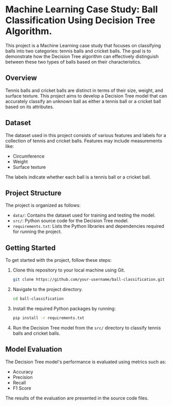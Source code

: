 
# Machine Learning Case Study: Ball Classification Using Decision Tree Algorithm.  

This project is a Machine Learning case study that focuses on classifying balls into two categories: tennis balls and cricket balls. The goal is to demonstrate how the Decision Tree algorithm can effectively distinguish between these two types of balls based on their characteristics.

## Overview

Tennis balls and cricket balls are distinct in terms of their size, weight, and surface texture. This project aims to develop a Decision Tree model that can accurately classify an unknown ball as either a tennis ball or a cricket ball based on its attributes.

## Dataset

The dataset used in this project consists of various features and labels for a collection of tennis and cricket balls. Features may include measurements like:

- Circumference
- Weight
- Surface texture

The labels indicate whether each ball is a tennis ball or a cricket ball.

## Project Structure

The project is organized as follows:

- `data/`: Contains the dataset used for training and testing the model.
- `src/`: Python source code for the Decision Tree model.
- `requirements.txt`: Lists the Python libraries and dependencies required for running the project.

## Getting Started

To get started with the project, follow these steps:

1. Clone this repository to your local machine using Git.

   ```bash
   git clone https://github.com/your-username/ball-classification.git
   ```

2. Navigate to the project directory.

   ```bash
   cd ball-classification
   ```

3. Install the required Python packages by running:

   ```bash
   pip install -r requirements.txt
   ```

4. Run the Decision Tree model from the `src/` directory to classify tennis balls and cricket balls.

## Model Evaluation

The Decision Tree model's performance is evaluated using metrics such as:

- Accuracy
- Precision
- Recall
- F1 Score

The results of the evaluation are presented in the source code files.
